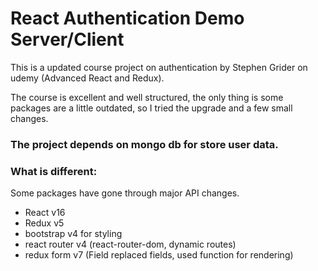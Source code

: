 # React Authentication Demo Server/Client

This is a updated course project on authentication by Stephen Grider on udemy (Advanced React and Redux).

The course is excellent and well structured, the only thing is some packages are a little outdated, so I tried
the upgrade and a few small changes.

### The project depends on mongo db for store user data.

### What is different:

Some packages have gone through major API changes.

- React v16
- Redux v5
- bootstrap v4 for styling
- react router v4 (react-router-dom, dynamic routes)
- redux form v7 (Field replaced fields, used function for rendering)


